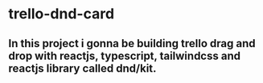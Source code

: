 # trello-dnd-card
## In this project i gonna be building trello drag and drop with reactjs, typescript, tailwindcss and reactjs library called dnd/kit.

